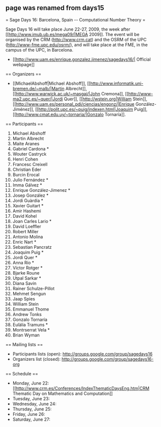 ## page was renamed from days15
= Sage Days 16: Barcelona, Spain -- Computational Number Theory =

Sage Days 16 will take place June 22-27, 2009, the week after [[http://www.imub.ub.es/mega09/|MEGA 2009]]. The event will be organised by the CRM (http://www.crm.cat) and the OSRM of the UPC (http://www-fme.upc.edu/osrm/), and will take place at the FME, in the campus of the UPC, in Barcelona.


 * [[http://www.uam.es/enrique.gonzalez.jimenez/sagedays16/| Official webpage]]

== Organizers ==

 * [[MichaelAbshoff|Michael Abshoff]], [[http://www.informatik.uni-bremen.de/~malb/|Martin Albrecht]], [[http://www.warwick.ac.uk/~masgaj/|John Cremona]], [[http://www-ma2.upc.es/~quer/|Jordi Quer]], [[http://wstein.org|William Stein]], [[http://www.uam.es/personal_pdi/ciencias/engonz/|Enrique González-Jiménez]], [[http://polit.upc.es/~puig/indexen.html|Joaquim Puig]], [[http://www.cmat.edu.uy/~tornaria/|Gonzalo Tornaría]].

== Participants ==
  1. Michael Abshoff
  1. Martin Albrecht
  1. Maite Aranes
  1. Gabriel Cardona *
  1. Wouter Castryck
  1. Henri Cohen
  1. Francesc Creixell
  1. Christian Eder
  1. Burcin Erocal
  1. Julio Fernández *
  1. Imma Gálvez *
  1. Enrique González-Jimenez *
  1. Josep González *
  1. Jordi Guàrdia *
  1. Xavier Guitart *
  1. Amir Hashemi
  1. David Kohel
  1. Joan Carles Lario *
  1. David Loeffler
  1. Robert Miller
  1. Antonio Molina
  1. Enric Nart *
  1. Sebastian Pancratz
  1. Joaquim Puig *
  1. Jordi Quer *
  1. Anna Río *
  1. Víctor Rotger *
  1. Bjarke Roune
  1. Utpal Sarkar *
  1. Diana Savin
  1. Rainer Schulze-Pillot
  1. Mehmet Sengun
  1. Jaap Spies
  1. William Stein
  1. Emmanuel Thome
  1. Andrew Tonks
  1. Gonzalo Tornaría
  1. Eulàlia Tramuns *
  1. Montrserrat Vela *
  1. Brian Wyman
  
== Mailing lists ==
 * Participants lists (open): http://groups.google.com/group/sagedays16
 * Organizers list (closed): http://groups.google.com/group/sagedays16-org

== Schedule ==
 * Monday, June 22: [[http://www.crm.es/Conferences/IndexThematicDaysEng.htm|CRM Thematic Day on Mathematics and Computation]]
 * Tuesday, June 23:
 * Wednesday, June 24:
 * Thursday, June 25:
 * Friday, June 26:
 * Saturday, June 27:
